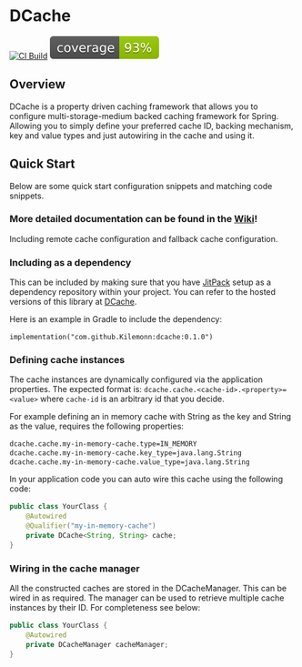 # DCache
[![CI Build](https://github.com/Kilemonn/DCache/actions/workflows/gradle.yml/badge.svg)](https://github.com/Kilemonn/DCache/actions/workflows/gradle.yml) [![Coverage](.github/badges/jacoco.svg)](https://github.com/Kilemonn/DCache/actions/workflows/gradle.yml)

## Overview
DCache is a property driven caching framework that allows you to configure multi-storage-medium backed caching framework for Spring.
Allowing you to simply define your preferred cache ID, backing mechanism, key and value types and just autowiring in the cache and using it.

## Quick Start

Below are some quick start configuration snippets and matching code snippets.

### More detailed documentation can be found in the [Wiki](https://github.com/Kilemonn/DCache/wiki)!
Including remote cache configuration and fallback cache configuration.

### Including as a dependency

This can be included by making sure that you have [JitPack](https://jitpack.io) setup as a dependency repository within your project.
You can refer to the hosted versions of this library at [DCache](https://jitpack.io/#Kilemonn/DCache).

Here is an example in Gradle to include the dependency:
```
implementation("com.github.Kilemonn:dcache:0.1.0")
```

### Defining cache instances

The cache instances are dynamically configured via the application properties.
The expected format is: `dcache.cache.<cache-id>.<property>=<value>` where `cache-id` is an arbitrary id that you decide.

For example defining an in memory cache with String as the key and String as the value, requires the following properties:
```properties
dcache.cache.my-in-memory-cache.type=IN_MEMORY
dcache.cache.my-in-memory-cache.key_type=java.lang.String
dcache.cache.my-in-memory-cache.value_type=java.lang.String
```

In your application code you can auto wire this cache using the following code:
```java
public class YourClass {
    @Autowired
    @Qualifier("my-in-memory-cache")
    private DCache<String, String> cache;
}
```

### Wiring in the cache manager

All the constructed caches are stored in the DCacheManager. This can be wired in as required.
The manager can be used to retrieve multiple cache instances by their ID.
For completeness see below:

```java
public class YourClass {
    @Autowired
    private DCacheManager cacheManager;
}
```
